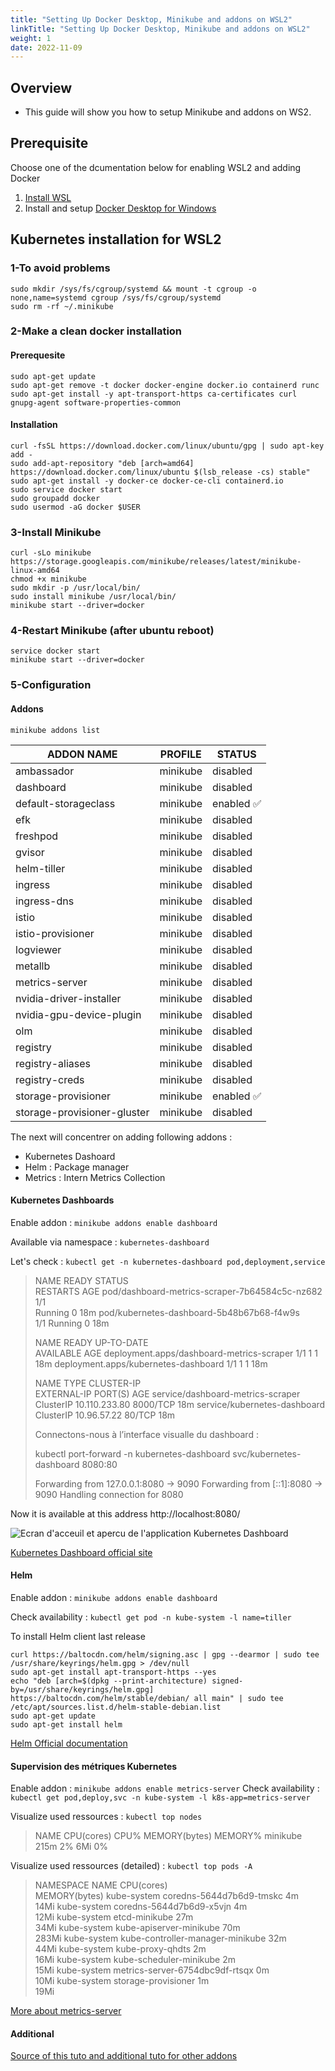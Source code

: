 ```yaml
---
title: "Setting Up Docker Desktop, Minikube and addons on WSL2"                                 
linkTitle: "Setting Up Docker Desktop, Minikube and addons on WSL2"
weight: 1
date: 2022-11-09
---
```


## Overview

- This guide will show you how to setup Minikube and addons on WS2.

## Prerequisite

Choose one of the dcumentation below for enabling WSL2 and adding Docker
1. [Install WSL](https://docs.microsoft.com/en-us/windows/wsl/install)
2. Install and setup [Docker Desktop for Windows](https://docs.docker.com/desktop/windows/wsl/#download)

## Kubernetes installation for WSL2

### 1-To avoid problems

```console
sudo mkdir /sys/fs/cgroup/systemd && mount -t cgroup -o none,name=systemd cgroup /sys/fs/cgroup/systemd
sudo rm -rf ~/.minikube
```

### 2-Make a clean docker installation

#### Prerequesite

```console
sudo apt-get update
sudo apt-get remove -t docker docker-engine docker.io containerd runc
sudo apt-get install -y apt-transport-https ca-certificates curl gnupg-agent software-properties-common
```
    
#### Installation

```console
curl -fsSL https://download.docker.com/linux/ubuntu/gpg | sudo apt-key add -
sudo add-apt-repository "deb [arch=amd64] https://download.docker.com/linux/ubuntu $(lsb_release -cs) stable"
sudo apt-get install -y docker-ce docker-ce-cli containerd.io
sudo service docker start
sudo groupadd docker
sudo usermod -aG docker $USER
```

### 3-Install Minikube

```console
curl -sLo minikube https://storage.googleapis.com/minikube/releases/latest/minikube-linux-amd64
chmod +x minikube
sudo mkdir -p /usr/local/bin/
sudo install minikube /usr/local/bin/
minikube start --driver=docker
```

### 4-Restart Minikube (after ubuntu reboot)

```console
service docker start
minikube start --driver=docker
```

### 5-Configuration

#### Addons

```console
minikube addons list
```

| ADDON NAME | PROFILE |STATUS|
|--|--|--|
| ambassador | minikube | disabled |
| dashboard | minikube | disabled |
| default-storageclass | minikube | enabled ✅ |
| efk | minikube | disabled |
| freshpod | minikube | disabled |
| gvisor | minikube | disabled |
| helm-tiller | minikube | disabled |
| ingress | minikube | disabled |
| ingress-dns | minikube | disabled |
| istio| minikube | disabled |
| istio-provisioner | minikube | disabled |
| logviewer | minikube | disabled |
| metallb | minikube | disabled |
| metrics-server | minikube | disabled |
| nvidia-driver-installer | minikube | disabled |
| nvidia-gpu-device-plugin | minikube | disabled |
| olm | minikube | disabled |
| registry | minikube | disabled |
| registry-aliases | minikube | disabled |
| registry-creds | minikube | disabled |
| storage-provisioner | minikube | enabled ✅ |
| storage-provisioner-gluster | minikube | disabled |

The next will concentrer on adding following addons :

- Kubernetes Dashoard
- Helm : Package manager
- Metrics : Intern Metrics Collection

#### Kubernetes Dashboards

Enable addon :  `minikube addons enable dashboard`

Available via namespace :  `kubernetes-dashboard`

Let's check : `kubectl get -n kubernetes-dashboard pod,deployment,service`

> NAME                                             READY   STATUS   
> RESTARTS   AGE pod/dashboard-metrics-scraper-7b64584c5c-nz682   1/1   
> Running   0          18m pod/kubernetes-dashboard-5b48b67b68-f4w9s    
> 1/1     Running   0          18m
> 
> NAME                                        READY   UP-TO-DATE  
> AVAILABLE   AGE deployment.apps/dashboard-metrics-scraper   1/1     1 
> 1           18m deployment.apps/kubernetes-dashboard        1/1     1 
> 1           18m
> 
> NAME                                TYPE        CLUSTER-IP     
> EXTERNAL-IP   PORT(S)    AGE service/dashboard-metrics-scraper  
> ClusterIP   10.110.233.80   <none>        8000/TCP   18m
> service/kubernetes-dashboard        ClusterIP   10.96.57.22     <none>
> 80/TCP     18m
> 
> Connectons-nous à l’interface visualle du dashboard :
> 
> kubectl port-forward -n kubernetes-dashboard svc/kubernetes-dashboard
> 8080:80
> 
> Forwarding from 127.0.0.1:8080 -> 9090 Forwarding from [::1]:8080 ->
> 9090 Handling connection for 8080

Now it is available at this address http://localhost:8080/

![Ecran d'acceuil et apercu de l'application Kubernetes Dashboard](https://d3uyj2gj5wa63n.cloudfront.net/wp-content/uploads/2020/06/image-1024x772.png)

[Kubernetes Dashboard official site](https://kubernetes.io/fr/docs/tasks/access-application-cluster/web-ui-dashboard/)

#### Helm

Enable addon :  `minikube addons enable dashboard`

Check availability : `kubectl get pod -n kube-system -l name=tiller`

To install Helm client last release

```console
curl https://baltocdn.com/helm/signing.asc | gpg --dearmor | sudo tee /usr/share/keyrings/helm.gpg > /dev/null
sudo apt-get install apt-transport-https --yes
echo "deb [arch=$(dpkg --print-architecture) signed-by=/usr/share/keyrings/helm.gpg] https://baltocdn.com/helm/stable/debian/ all main" | sudo tee /etc/apt/sources.list.d/helm-stable-debian.list
sudo apt-get update
sudo apt-get install helm
```

[Helm Official documentation](https://helm.sh/docs/)

#### Supervision des métriques Kubernetes

Enable addon : `minikube addons enable metrics-server`
Check availability : `kubectl get pod,deploy,svc -n kube-system -l k8s-app=metrics-server`

Visualize used ressources : `kubectl top nodes`

> NAME      CPU(cores)  CPU%  MEMORY(bytes)  MEMORY%
> minikube  215m        2%    6Mi            0%

Visualize used ressources (detailed) : `kubectl top pods -A`

> NAMESPACE     NAME                               CPU(cores)  
> MEMORY(bytes) kube-system   coredns-5644d7b6d9-tmskc           4m     
> 14Mi kube-system   coredns-5644d7b6d9-x5vjn           4m          
> 12Mi kube-system   etcd-minikube                      27m         
> 34Mi kube-system   kube-apiserver-minikube            70m         
> 283Mi kube-system   kube-controller-manager-minikube   32m         
> 44Mi kube-system   kube-proxy-qhdts                   2m          
> 16Mi kube-system   kube-scheduler-minikube            2m          
> 15Mi kube-system   metrics-server-6754dbc9df-rtsqx    0m          
> 10Mi kube-system   storage-provisioner                1m          
> 19Mi

[More about metrics-server](https://kubernetes.io/docs/tasks/debug/debug-cluster/resource-metrics-pipeline/#metrics-server)

#### Additional

[Source of this tuto and additional tuto for other addons](https://blog.ineat-group.com/2020/06/utiliser-kubernetes-en-local-avec-minikube-sous-windows-10/)
